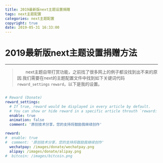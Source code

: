 ```yaml
---
title: 2019最新版next主题设置捐赠
tags: next主题配置
categories: next主题配置
copyright: true
date: 2019-05-31 16:33:00
---
```


# 2019最新版next主题设置捐赠方法

------

>&emsp;&emsp;next主题自带打赏功能，之前找了很多网上的例子都没找到出不来的原因.我们需要在next的主题配置文件中找到如下关键词代码 `reward_settings` `reward`，以下是我的设置。

<!--more-->
```yml

# Reward (Donate)
reward_settings:
  # If true, reward would be displayed in every article by default.
  # You can show or hide reward in a specific article throuth `reward: true | false` in Front-matter.
  enable: true
  animation: false
  comment: '原创技术分享，您的支持将鼓励我继续创作'

reward:
#  enable: true
#  comment: '原创技术分享，您的支持将鼓励我继续创作'
  wechatpay: /images/donate/wechatpay.png
  alipay: /images/donate/alipay.png
#  bitcoin: /images/bitcoin.png

```
